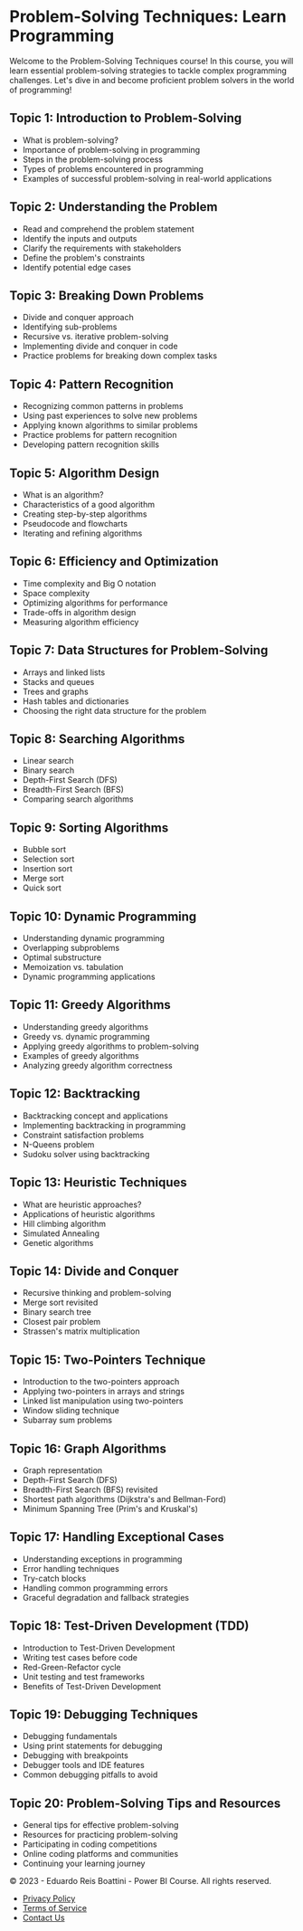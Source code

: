 # Problem-Solving Techniques: Learn Programming

Welcome to the Problem-Solving Techniques course! In this course, you will learn essential problem-solving strategies to tackle complex programming challenges. Let's dive in and become proficient problem solvers in the world of programming!

## Topic 1: Introduction to Problem-Solving
- What is problem-solving?
- Importance of problem-solving in programming
- Steps in the problem-solving process
- Types of problems encountered in programming
- Examples of successful problem-solving in real-world applications

## Topic 2: Understanding the Problem
- Read and comprehend the problem statement
- Identify the inputs and outputs
- Clarify the requirements with stakeholders
- Define the problem's constraints
- Identify potential edge cases

## Topic 3: Breaking Down Problems
- Divide and conquer approach
- Identifying sub-problems
- Recursive vs. iterative problem-solving
- Implementing divide and conquer in code
- Practice problems for breaking down complex tasks

## Topic 4: Pattern Recognition
- Recognizing common patterns in problems
- Using past experiences to solve new problems
- Applying known algorithms to similar problems
- Practice problems for pattern recognition
- Developing pattern recognition skills

## Topic 5: Algorithm Design
- What is an algorithm?
- Characteristics of a good algorithm
- Creating step-by-step algorithms
- Pseudocode and flowcharts
- Iterating and refining algorithms

## Topic 6: Efficiency and Optimization
- Time complexity and Big O notation
- Space complexity
- Optimizing algorithms for performance
- Trade-offs in algorithm design
- Measuring algorithm efficiency

## Topic 7: Data Structures for Problem-Solving
- Arrays and linked lists
- Stacks and queues
- Trees and graphs
- Hash tables and dictionaries
- Choosing the right data structure for the problem

## Topic 8: Searching Algorithms
- Linear search
- Binary search
- Depth-First Search (DFS)
- Breadth-First Search (BFS)
- Comparing search algorithms

## Topic 9: Sorting Algorithms
- Bubble sort
- Selection sort
- Insertion sort
- Merge sort
- Quick sort

## Topic 10: Dynamic Programming
- Understanding dynamic programming
- Overlapping subproblems
- Optimal substructure
- Memoization vs. tabulation
- Dynamic programming applications

## Topic 11: Greedy Algorithms
- Understanding greedy algorithms
- Greedy vs. dynamic programming
- Applying greedy algorithms to problem-solving
- Examples of greedy algorithms
- Analyzing greedy algorithm correctness

## Topic 12: Backtracking
- Backtracking concept and applications
- Implementing backtracking in programming
- Constraint satisfaction problems
- N-Queens problem
- Sudoku solver using backtracking

## Topic 13: Heuristic Techniques
- What are heuristic approaches?
- Applications of heuristic algorithms
- Hill climbing algorithm
- Simulated Annealing
- Genetic algorithms

## Topic 14: Divide and Conquer
- Recursive thinking and problem-solving
- Merge sort revisited
- Binary search tree
- Closest pair problem
- Strassen's matrix multiplication

## Topic 15: Two-Pointers Technique
- Introduction to the two-pointers approach
- Applying two-pointers in arrays and strings
- Linked list manipulation using two-pointers
- Window sliding technique
- Subarray sum problems

## Topic 16: Graph Algorithms
- Graph representation
- Depth-First Search (DFS)
- Breadth-First Search (BFS) revisited
- Shortest path algorithms (Dijkstra's and Bellman-Ford)
- Minimum Spanning Tree (Prim's and Kruskal's)

## Topic 17: Handling Exceptional Cases
- Understanding exceptions in programming
- Error handling techniques
- Try-catch blocks
- Handling common programming errors
- Graceful degradation and fallback strategies

## Topic 18: Test-Driven Development (TDD)
- Introduction to Test-Driven Development
- Writing test cases before code
- Red-Green-Refactor cycle
- Unit testing and test frameworks
- Benefits of Test-Driven Development

## Topic 19: Debugging Techniques
- Debugging fundamentals
- Using print statements for debugging
- Debugging with breakpoints
- Debugger tools and IDE features
- Common debugging pitfalls to avoid

## Topic 20: Problem-Solving Tips and Resources
- General tips for effective problem-solving
- Resources for practicing problem-solving
- Participating in coding competitions
- Online coding platforms and communities
- Continuing your learning journey
<footer>
    <!-- Footer section with additional links and information -->
    <div class="footer-container">
        <p>&copy;  2023 - Eduardo Reis Boattini - Power BI Course. All rights reserved.</p>
        <ul class="footer-menu">
            <li><a href="#">Privacy Policy</a></li>
            <li><a href="#">Terms of Service</a></li>
            <li><a href="#">Contact Us</a></li>
        </ul>
    </div
    <!-- Additional information or links here -->
</footer>